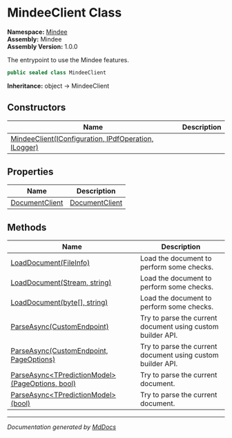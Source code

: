 ﻿<!--  
  <auto-generated>   
    The contents of this file were generated by a tool.  
    Changes to this file may be list if the file is regenerated  
  </auto-generated>   
-->

# MindeeClient Class

**Namespace:** [Mindee](../index.md)  
**Assembly:** Mindee  
**Assembly Version:** 1.0.0

The entrypoint to use the Mindee features.

```csharp
public sealed class MindeeClient
```

**Inheritance:** object → MindeeClient

## Constructors

| Name                                                                          | Description |
| ----------------------------------------------------------------------------- | ----------- |
| [MindeeClient(IConfiguration, IPdfOperation, ILogger)](constructors/index.md) |             |

## Properties

| Name                                           | Description                                  |
| ---------------------------------------------- | -------------------------------------------- |
| [DocumentClient](properties/DocumentClient.md) | [DocumentClient](../DocumentClient/index.md) |

## Methods

| Name                                                                                                                  | Description                                                 |
| --------------------------------------------------------------------------------------------------------------------- | ----------------------------------------------------------- |
| [LoadDocument(FileInfo)](methods/LoadDocument.md#loaddocumentfileinfo)                                                | Load the document to perform some checks.                   |
| [LoadDocument(Stream, string)](methods/LoadDocument.md#loaddocumentstream-string)                                     | Load the document to perform some checks.                   |
| [LoadDocument(byte\[\], string)](methods/LoadDocument.md#loaddocumentbyte-string)                                     | Load the document to perform some checks.                   |
| [ParseAsync(CustomEndpoint)](methods/ParseAsync.md#parseasynccustomendpoint)                                          | Try to parse the current document using custom builder API. |
| [ParseAsync(CustomEndpoint, PageOptions)](methods/ParseAsync.md#parseasynccustomendpoint-pageoptions)                 | Try to parse the current document using custom builder API. |
| [ParseAsync\<TPredictionModel\>(PageOptions, bool)](methods/ParseAsync.md#parseasynctpredictionmodelpageoptions-bool) | Try to parse the current document.                          |
| [ParseAsync\<TPredictionModel\>(bool)](methods/ParseAsync.md#parseasynctpredictionmodelbool)                          | Try to parse the current document.                          |

___

*Documentation generated by [MdDocs](https://github.com/ap0llo/mddocs)*
